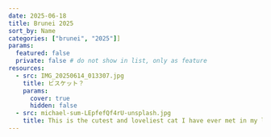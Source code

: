 ```yaml
---
date: 2025-06-18
title: Brunei 2025
sort_by: Name
categories: ["brunei", "2025"]]
params:
  featured: false
  private: false # do not show in list, only as feature
resources:
  - src: IMG_20250614_013307.jpg
    title: ビスケット？
    params:
      cover: true
      hidden: false
  - src: michael-sum-LEpfefQf4rU-unsplash.jpg
    title: This is the cutest and loveliest cat I have ever met in my life.
---
```

